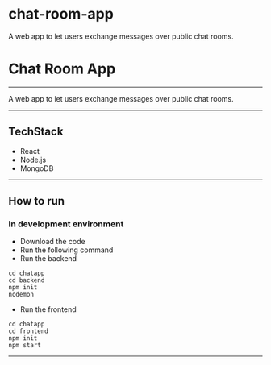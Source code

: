# chat-room-app
A web app to let users exchange messages over public chat rooms.
# Chat Room App
---

A web app to let users exchange messages over public chat rooms.

---
##  TechStack
- React
- Node.js
- MongoDB

---
## How to run
### In development environment
- Download the code
- Run the following command
- Run the backend
```console
cd chatapp
cd backend
npm init
nodemon
```

- Run the frontend
```console
cd chatapp
cd frontend
npm init
npm start
```
---